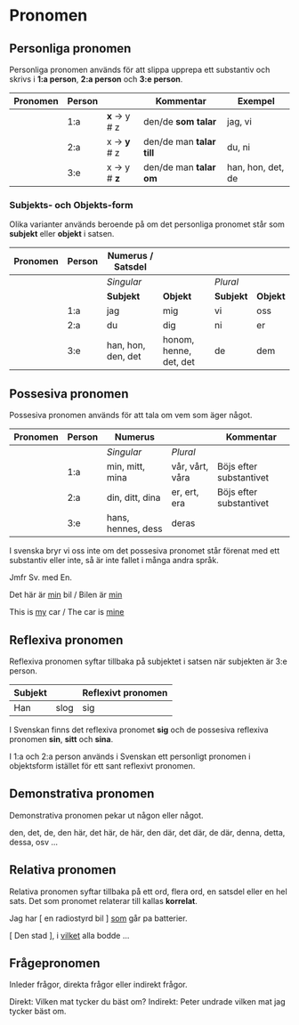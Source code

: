# Pronomen

## Personliga pronomen

Personliga pronomen används för att slippa upprepa ett substantiv och skrivs i __1:a person__, __2:a person__ och __3:e person__.

| Pronomen | Person |                         | Kommentar                 | Exempel            |
| -------- | ------ | ------------------------| ------------------------- | ------------------ |
|          | 1:a    | __x__ ->  y  #  z       | den/de __som talar__      | jag, vi            |
|          | 2:a    |   x   -> __y__ #  z     | den/de man __talar till__ | du, ni             |
|          | 3:e    |   x   ->   y   # __z__  | den/de man __talar om__   | han, hon, det, de  |

### Subjekts- och Objekts-form

Olika varianter används beroende på om det personliga pronomet står som __subjekt__ eller __objekt__ i satsen.

| Pronomen   | Person | Numerus / Satsdel  |                        |                   |                    |
| ---------- | ------ | ------------------ | ---------------------- | ----------------- | ------------------ |
|            |        | _Singular_         |                        | _Plural_          |                    |
|            |        | __Subjekt__        | __Objekt__             | __Subjekt__       | __Objekt__         |
|            | 1:a    | jag                | mig                    | vi                | oss                |
|            | 2:a    | du                 | dig                    | ni                | er                 |
|            | 3:e    | han, hon, den, det | honom, henne, det, det | de                | dem                |


## Possesiva pronomen

Possesiva pronomen används för att tala om vem som äger något.

| Pronomen   | Person | Numerus            |                  | Kommentar                |
| ---------- | -------| ------------------ | ---------------- | ------------------------ |
|            |        | _Singular_         |  _Plural_        |                          |
|            | 1:a    | min, mitt, mina    |  vår, vårt, våra | Böjs efter substantivet  |
|            | 2:a    | din, ditt, dina    |  er, ert, era    | Böjs efter substantivet  |
|            | 3:e    | hans, hennes, dess |  deras           |                          |

I svenska bryr vi oss inte om det possesiva pronomet står förenat med ett substantiv eller inte, så är inte fallet i många andra språk.

Jmfr Sv. med En.

Det här är <ins>min</ins> bil / Bilen är <ins>min<ins>

This is <ins>my</ins> car / The car is <ins>mine</ins>

## Reflexiva pronomen

Reflexiva pronomen syftar tillbaka på subjektet i satsen när subjekten är 3:e person.

| Subjekt    |        | Reflexivt pronomen |
| ---------- | -------| ------------------ |
| Han        | slog   | sig                |

I Svenskan finns det reflexiva pronomet __sig__ och de possesiva reflexiva pronomen __sin__, __sitt__ och __sina__.

I 1:a och 2:a person används i Svenskan ett personligt pronomen i objektsform istället för ett sant reflexivt pronomen.

## Demonstrativa pronomen

Demonstrativa pronomen pekar ut någon eller något.

den, det, de, den här, det här, de här, den där, det där, de där, denna, detta, dessa, osv ...

## Relativa pronomen

Relativa pronomen syftar tillbaka på ett ord, flera ord, en satsdel eller en hel sats. Det som pronomet relaterar till kallas __korrelat__.

Jag har [ en radiostyrd bil ] <ins>som</ins> går pa batterier.

[ Den stad ], i <ins>vilket</ins> alla bodde ...


## Frågepronomen

Inleder frågor, direkta frågor eller indirekt frågor.

Direkt: Vilken mat tycker du bäst om?
Indirekt: Peter undrade vilken mat jag tycker bäst om.
